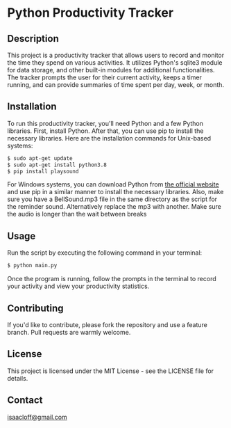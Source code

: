 # Python Productivity Tracker

## Description
This project is a productivity tracker that allows users to record and monitor the time they spend on various activities. It utilizes Python's sqlite3 module for data storage, and other built-in modules for additional functionalities. The tracker prompts the user for their current activity, keeps a timer running, and can provide summaries of time spent per day, week, or month.

## Installation
To run this productivity tracker, you'll need Python and a few Python libraries. First, install Python. After that, you can use pip to install the necessary libraries. Here are the installation commands for Unix-based systems:
```bash
$ sudo apt-get update
$ sudo apt-get install python3.8
$ pip install playsound
```
For Windows systems, you can download Python from [the official website](https://www.python.org/downloads/) and use pip in a similar manner to install the necessary libraries.
Also, make sure you have a BellSound.mp3 file in the same directory as the script for the reminder sound. Alternatively replace the mp3 with another. Make sure the audio is longer than the wait between breaks

## Usage
Run the script by executing the following command in your terminal:
```bash
$ python main.py
```
Once the program is running, follow the prompts in the terminal to record your activity and view your productivity statistics.

## Contributing
If you'd like to contribute, please fork the repository and use a feature branch. Pull requests are warmly welcome.

## License
This project is licensed under the MIT License - see the LICENSE file for details.

## Contact
<isaacloff@gmail.com>

